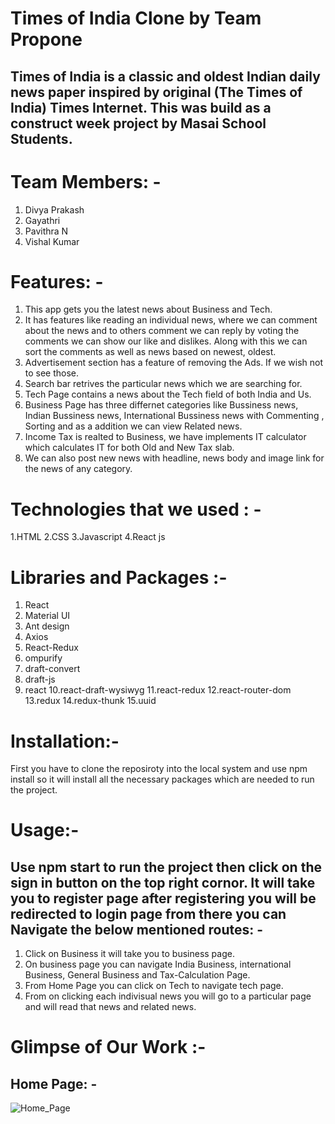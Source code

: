 # Times of India Clone by Team Propone

## Times of India is a classic and oldest Indian daily news paper inspired by original (The Times of India) Times Internet. This was build as a construct week        project by Masai School Students.

# Team Members: -
  1. Divya Prakash
  2. Gayathri
  3. Pavithra N
  4. Vishal Kumar

# Features: -
  1. This app gets you the latest news about Business and Tech.
  2. It has features like reading an individual news, where we can comment about the news and to others comment we can reply by voting the comments we can show        our like and dislikes. Along with this we can sort the comments as well as news based on newest, oldest.
  3. Advertisement section has a feature of removing the Ads. If we wish not to see those.
  4. Search bar retrives the particular news which we are searching for.
  5. Tech Page contains a news about the Tech field of both India and Us.
  6. Business Page has three differnet categories like Bussiness news, Indian Bussiness news, International Bussiness news with Commenting , Sorting and as a          addition we can view Related news.
  7. Income Tax is realted to Business, we have implements IT calculator which calculates IT for both Old and New Tax slab.
  8. We can also post new news with headline, news body and image link for the news of any category.

# Technologies that we used : -
  1.HTML
  2.CSS
  3.Javascript
  4.React js

# Libraries and Packages :-
  1. React
  2. Material UI
  3. Ant design
  4. Axios
  5. React-Redux
  6. ompurify
  7. draft-convert
  8. draft-js
  9. react
  10.react-draft-wysiwyg
  11.react-redux
  12.react-router-dom
  13.redux
  14.redux-thunk
  15.uuid


# Installation:-
First you have to clone the reposiroty into the local system and use npm install so it will install all the necessary packages which are needed to run the project.

# Usage:-
## Use npm start to run the project then click on the sign in button on the top right cornor. It will take you to register page after registering you will be        redirected to login page from there you can Navigate the below mentioned routes: -
  1.  Click on Business it will take you to  business page.
  2.  On business page you can navigate India Business, international Business, General Business and Tax-Calculation Page.
  3. From Home Page you can click on Tech to navigate tech page.
  4. From on clicking each indivisual news you will go to a particular page and will read that news and related news.

# Glimpse of Our Work :-

## Home Page: -
![Home_Page]()
